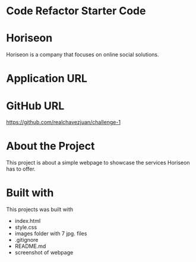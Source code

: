 # Code Refactor Starter Code

# Horiseon
Horiseon is a company that focuses on online social solutions.

# Application URL


# GitHub URL
https://github.com/realchavezjuan/challenge-1

# About the Project
This project is about a simple webpage to showcase the services Horiseon has to offer. 

# Built with
This projects was built with
- index.html
- style.css
- images folder with 7 jpg. files
- .gitignore
- README.md
- screenshot of webpage


